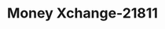 ---
f_zip-code: 55802
f_state-code: MN
title: Money Xchange-21811
f_phone: 218-722-3766
f_city-only: Duluth
f_address: 101 East Superior Street Duluth
f_location-unique-id: '21811'
slug: money-xchange-21811
updated-on: '2024-05-30T13:46:58.046Z'
created-on: '2024-05-30T13:36:59.803Z'
published-on: '2024-05-30T13:54:32.469Z'
f_city-state: cms/city/duluth-mn.md
f_company: cms/company/money-xchange.md
f_state: cms/state/minnesota.md
layout: '[payday-loan].html'
tags: payday-loan
---